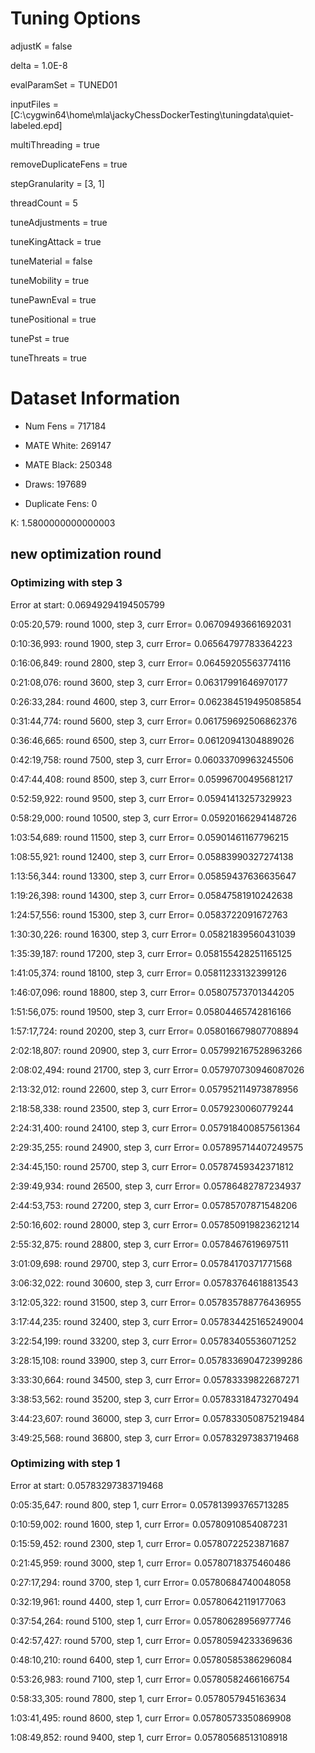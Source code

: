 # Tuning Options

adjustK = false

delta = 1.0E-8

evalParamSet = TUNED01

inputFiles = [C:\cygwin64\home\mla\jackyChessDockerTesting\tuningdata\quiet-labeled.epd]

multiThreading = true

removeDuplicateFens = true

stepGranularity = [3, 1]

threadCount = 5

tuneAdjustments = true

tuneKingAttack = true

tuneMaterial = false

tuneMobility = true

tunePawnEval = true

tunePositional = true

tunePst = true

tuneThreats = true

# Dataset Information

- Num Fens = 717184


- MATE White: 269147


- MATE Black: 250348


- Draws: 197689


- Duplicate Fens: 0


K: 1.5800000000000003

## new optimization round

### Optimizing with step 3

Error at start: 0.06949294194505799

0:05:20,579: round 1000, step 3, curr Error= 0.06709493661692031

0:10:36,993: round 1900, step 3, curr Error= 0.06564797783364223

0:16:06,849: round 2800, step 3, curr Error= 0.06459205563774116

0:21:08,076: round 3600, step 3, curr Error= 0.06317991646970177

0:26:33,284: round 4600, step 3, curr Error= 0.062384519495085854

0:31:44,774: round 5600, step 3, curr Error= 0.061759692506862376

0:36:46,665: round 6500, step 3, curr Error= 0.06120941304889026

0:42:19,758: round 7500, step 3, curr Error= 0.06033709963245506

0:47:44,408: round 8500, step 3, curr Error= 0.05996700495681217

0:52:59,922: round 9500, step 3, curr Error= 0.05941413257329923

0:58:29,000: round 10500, step 3, curr Error= 0.05920166294148726

1:03:54,689: round 11500, step 3, curr Error= 0.05901461167796215

1:08:55,921: round 12400, step 3, curr Error= 0.05883990327274138

1:13:56,344: round 13300, step 3, curr Error= 0.05859437636635647

1:19:26,398: round 14300, step 3, curr Error= 0.05847581910242638

1:24:57,556: round 15300, step 3, curr Error= 0.0583722091672763

1:30:30,226: round 16300, step 3, curr Error= 0.05821839560431039

1:35:39,187: round 17200, step 3, curr Error= 0.058155428251165125

1:41:05,374: round 18100, step 3, curr Error= 0.05811233132399126

1:46:07,096: round 18800, step 3, curr Error= 0.05807573701344205

1:51:56,075: round 19500, step 3, curr Error= 0.05804465742816166

1:57:17,724: round 20200, step 3, curr Error= 0.058016679807708894

2:02:18,807: round 20900, step 3, curr Error= 0.057992167528963266

2:08:02,494: round 21700, step 3, curr Error= 0.057970730946087026

2:13:32,012: round 22600, step 3, curr Error= 0.057952114973878956

2:18:58,338: round 23500, step 3, curr Error= 0.0579230060779244

2:24:31,400: round 24100, step 3, curr Error= 0.057918400857561364

2:29:35,255: round 24900, step 3, curr Error= 0.057895714407249575

2:34:45,150: round 25700, step 3, curr Error= 0.05787459342371812

2:39:49,934: round 26500, step 3, curr Error= 0.05786482787234937

2:44:53,753: round 27200, step 3, curr Error= 0.05785707871548206

2:50:16,602: round 28000, step 3, curr Error= 0.057850919823621214

2:55:32,875: round 28800, step 3, curr Error= 0.0578467619697511

3:01:09,698: round 29700, step 3, curr Error= 0.05784170371771568

3:06:32,022: round 30600, step 3, curr Error= 0.05783764618813543

3:12:05,322: round 31500, step 3, curr Error= 0.057835788776436955

3:17:44,235: round 32400, step 3, curr Error= 0.057834425165249004

3:22:54,199: round 33200, step 3, curr Error= 0.05783405536071252

3:28:15,108: round 33900, step 3, curr Error= 0.057833690472399286

3:33:30,664: round 34500, step 3, curr Error= 0.05783339822687271

3:38:53,562: round 35200, step 3, curr Error= 0.05783318473270494

3:44:23,607: round 36000, step 3, curr Error= 0.057833050875219484

3:49:25,568: round 36800, step 3, curr Error= 0.05783297383719468

### Optimizing with step 1

Error at start: 0.05783297383719468

0:05:35,647: round 800, step 1, curr Error= 0.057813993765713285

0:10:59,002: round 1600, step 1, curr Error= 0.05780910854087231

0:15:59,452: round 2300, step 1, curr Error= 0.05780722523871687

0:21:45,959: round 3000, step 1, curr Error= 0.05780718375460486

0:27:17,294: round 3700, step 1, curr Error= 0.05780684740048058

0:32:19,961: round 4400, step 1, curr Error= 0.05780642119177063

0:37:54,264: round 5100, step 1, curr Error= 0.05780628956977746

0:42:57,427: round 5700, step 1, curr Error= 0.05780594233369636

0:48:10,210: round 6400, step 1, curr Error= 0.05780585386296084

0:53:26,983: round 7100, step 1, curr Error= 0.05780582466166754

0:58:33,305: round 7800, step 1, curr Error= 0.0578057945163634

1:03:41,495: round 8600, step 1, curr Error= 0.05780573350869908

1:08:49,852: round 9400, step 1, curr Error= 0.05780568513108918


